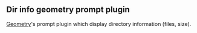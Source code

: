 ## Dir info geometry prompt plugin

[Geometry](https://github.com/frmendes/geometry)'s prompt plugin which display directory information (files, size).


